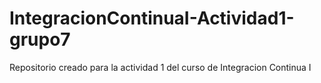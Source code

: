 # IntegracionContinuaI-Actividad1-grupo7
Repositorio creado para la actividad 1 del curso de Integracion Continua I
